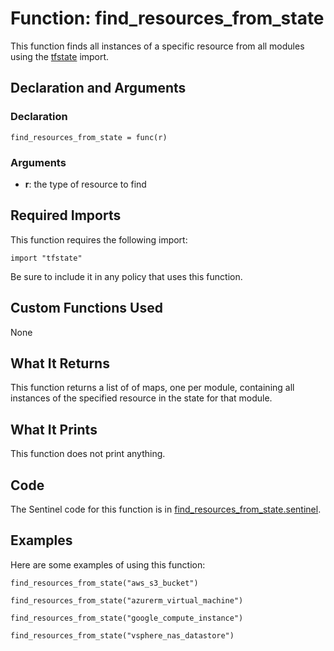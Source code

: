 # Function: find_resources_from_state
This function finds all instances of a specific resource from all modules using the [tfstate](https://www.terraform.io/docs/enterprise/sentinel/import/tfstate.html) import.

## Declaration and Arguments

### Declaration
`find_resources_from_state = func(r)`

### Arguments
* **r**: the type of resource to find

## Required Imports
This function requires the following import:
```
import "tfstate"
```
Be sure to include it in any policy that uses this function.

## Custom Functions Used
None

## What It Returns
This function returns a list of of maps, one per module, containing all instances of the specified resource in the state for that module.

## What It Prints
This function does not print anything.

## Code
The Sentinel code for this function is in [find_resources_from_state.sentinel](./find_resources_from_state.sentinel).

## Examples
Here are some examples of using this function:
```
find_resources_from_state("aws_s3_bucket")

find_resources_from_state("azurerm_virtual_machine")

find_resources_from_state("google_compute_instance")

find_resources_from_state("vsphere_nas_datastore")
```
